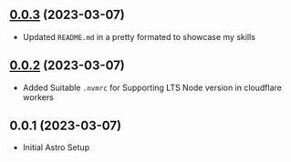 ## [0.0.3](https://github.com/q1b/q1b/compare/v0.0.2...v0.0.3) (2023-03-07)

- Updated `README.md` in a pretty formated to showcase my skills

## [0.0.2](https://github.com/q1b/q1b/compare/v0.0.1...v0.0.2) (2023-03-07)

- Added Suitable `.nvmrc` for Supporting LTS Node version in cloudflare workers 

## 0.0.1 (2023-03-07)

- Initial Astro Setup
